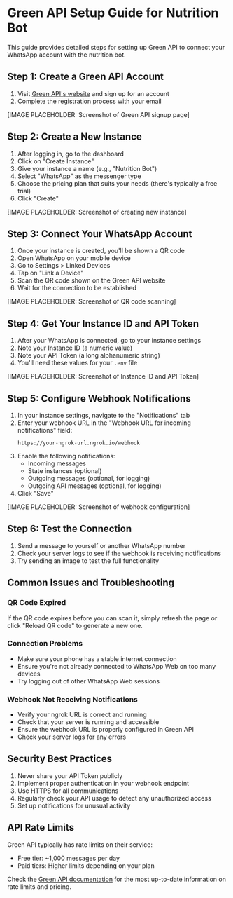 # Green API Setup Guide for Nutrition Bot

This guide provides detailed steps for setting up Green API to connect your WhatsApp account with the nutrition bot.

## Step 1: Create a Green API Account

1. Visit [Green API's website](https://green-api.com/) and sign up for an account
2. Complete the registration process with your email

[IMAGE PLACEHOLDER: Screenshot of Green API signup page]

## Step 2: Create a New Instance

1. After logging in, go to the dashboard
2. Click on "Create Instance"
3. Give your instance a name (e.g., "Nutrition Bot")
4. Select "WhatsApp" as the messenger type
5. Choose the pricing plan that suits your needs (there's typically a free trial)
6. Click "Create"

[IMAGE PLACEHOLDER: Screenshot of creating new instance]

## Step 3: Connect Your WhatsApp Account

1. Once your instance is created, you'll be shown a QR code
2. Open WhatsApp on your mobile device
3. Go to Settings > Linked Devices
4. Tap on "Link a Device"
5. Scan the QR code shown on the Green API website
6. Wait for the connection to be established

[IMAGE PLACEHOLDER: Screenshot of QR code scanning]

## Step 4: Get Your Instance ID and API Token

1. After your WhatsApp is connected, go to your instance settings
2. Note your Instance ID (a numeric value)
3. Note your API Token (a long alphanumeric string)
4. You'll need these values for your `.env` file

[IMAGE PLACEHOLDER: Screenshot of Instance ID and API Token]

## Step 5: Configure Webhook Notifications

1. In your instance settings, navigate to the "Notifications" tab
2. Enter your webhook URL in the "Webhook URL for incoming notifications" field:
   ```
   https://your-ngrok-url.ngrok.io/webhook
   ```
3. Enable the following notifications:
   - Incoming messages
   - State instances (optional)
   - Outgoing messages (optional, for logging)
   - Outgoing API messages (optional, for logging)
4. Click "Save"

[IMAGE PLACEHOLDER: Screenshot of webhook configuration]

## Step 6: Test the Connection

1. Send a message to yourself or another WhatsApp number
2. Check your server logs to see if the webhook is receiving notifications
3. Try sending an image to test the full functionality

## Common Issues and Troubleshooting

### QR Code Expired
If the QR code expires before you can scan it, simply refresh the page or click "Reload QR code" to generate a new one.

### Connection Problems
- Make sure your phone has a stable internet connection
- Ensure you're not already connected to WhatsApp Web on too many devices
- Try logging out of other WhatsApp Web sessions

### Webhook Not Receiving Notifications
- Verify your ngrok URL is correct and running
- Check that your server is running and accessible
- Ensure the webhook URL is properly configured in Green API
- Check your server logs for any errors

## Security Best Practices

1. Never share your API Token publicly
2. Implement proper authentication in your webhook endpoint
3. Use HTTPS for all communications
4. Regularly check your API usage to detect any unauthorized access
5. Set up notifications for unusual activity

## API Rate Limits

Green API typically has rate limits on their service:
- Free tier: ~1,000 messages per day
- Paid tiers: Higher limits depending on your plan

Check the [Green API documentation](https://green-api.com/docs/) for the most up-to-date information on rate limits and pricing. 